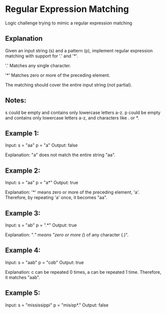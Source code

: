 # Regular Expression Matching
Logic challenge trying to mimic a regular expression matching

## Explanation

Given an input string (s) and a pattern (p), implement regular expression matching with support for '.' and '*'.

'.' Matches any single character.

'*' Matches zero or more of the preceding element.

The matching should cover the entire input string (not partial).

Notes:
-
s could be empty and contains only lowercase letters a-z.
p could be empty and contains only lowercase letters a-z, and characters like . or *.

Example 1:
----------
Input:
s = "aa"
p = "a"
Output: false

Explanation: "a" does not match the entire string "aa".

Example 2:
----------
Input:
s = "aa"
p = "a*"
Output: true

Explanation: '*' means zero or more of the preceding element, 'a'. Therefore, by repeating 'a' once, it becomes "aa".

Example 3:
----------
Input:
s = "ab"
p = ".*"
Output: true

Explanation: ".*" means "zero or more (*) of any character (.)".

Example 4:
----------
Input:
s = "aab"
p = "c*a*b"
Output: true

Explanation: c can be repeated 0 times, a can be repeated 1 time. Therefore, it matches "aab".

Example 5:
----------
Input:
s = "mississippi"
p = "mis*is*p*."
Output: false
